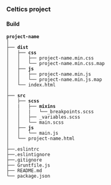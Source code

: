 ### Celtics project

#### Build

<pre><code><strong>project-name</strong>
│
├── <strong>dist</strong>
│   ├── <strong>css</strong>
│   │   ├── project-name.min.css
│   │   └── project-name.min.css.map
│   ├── <strong>js</strong>
│   │   ├── project-name.min.js
│   │   └── project-name.min.js.map
│   └── index.html
│
├── <strong>src</strong>
│   ├── <strong>scss</strong>
│   |   ├── <strong>mixins</strong>
│   │   |   └──_breakpoints.scss
│   │   ├── _variables.scss
│   │   └── main.scss
│   ├── <strong>js</strong>
│   │   └── main.js
│   └── project-name.html
│ 
├──.eslintrc
├──.eslintignore
├──.gitignore
├── Gruntfile.js
├── README.md
└── package.json

</code></pre>

